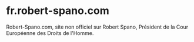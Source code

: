 # fr.robert-spano.com
Robert-Spano.com, site non officiel sur Robert Spano, Président de la Cour Européenne des Droits de l'Homme.
